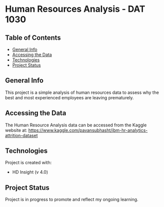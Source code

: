 # Human Resources Analysis - DAT 1030

## Table of Contents
* [General Info](#general-info)
* [Accessing the Data](#accessing-the-data)
* [Technologies](#technologies)
* [Project Status](#project-status)

## General Info
This project is a simple analysis of human resources data to assess why the best and most experienced employees are leaving prematurely. 

## Accessing the Data
The Human Resource Analysis data can be accessed from the Kaggle website at: https://www.kaggle.com/pavansubhasht/ibm-hr-analytics-attrition-dataset

## Technologies
Project is created with:
* HD Insight (v 4.0)

## Project Status
Project is in progress to promote and reflect my ongoing learning. 



